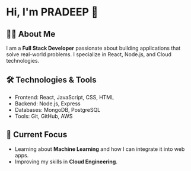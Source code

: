 # Hi, I'm PRADEEP 👋

## 👨‍💻 About Me
I am a **Full Stack Developer** passionate about building applications that solve real-world problems. I specialize in React, Node.js, and Cloud technologies.

## 🛠️ Technologies & Tools

- Frontend: React, JavaScript, CSS, HTML
- Backend: Node.js, Express
- Databases: MongoDB, PostgreSQL
- Tools: Git, GitHub, AWS


## 🌱 Current Focus
- Learning about **Machine Learning** and how I can integrate it into web apps.
- Improving my skills in **Cloud Engineering**.
